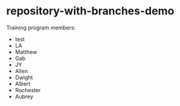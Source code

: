 # repository-with-branches-demo
Training program members:
- test
- LA
- Matthew
- Gab
- JY
- Allen
- Dwight
- Albert
- Rochester 
- Aubrey
